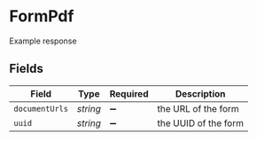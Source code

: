 # FormPdf

Example response


## Fields

| Field                | Type                 | Required             | Description          |
| -------------------- | -------------------- | -------------------- | -------------------- |
| `documentUrls`       | *string*             | :heavy_minus_sign:   | the URL of the form  |
| `uuid`               | *string*             | :heavy_minus_sign:   | the UUID of the form |